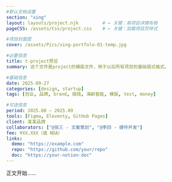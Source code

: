 ```yaml
---
#默认文档设置
section: "xing"
layout: layouts/project.njk         # ← 关键：用项目详情布局
pageCSS: /assets/Css/project.css    # ← 关键：加载项目页样式

#项目封面图
cover: /assets/Pics/xing-portfolo-01-temp.jpg

#必要信息
title: t-project预览
summary: 这个文件是project的模版文件，用于以后所有项目的基础版式格式。

#基础信息
date: 2025-09-27
categories: [design, startup]
tags: [创业, 品牌, brand, 搞钱, 海新智能, 模版, test, money]

#可选信息
period: 2025.08 – 2025.09
tools: [Figma, Eleventy, GitHub Pages]
client: 某某品牌
collaborators: ["@张三 - 文案策划", "@李四 - 硬件开发"]
fee: ¥XX,XXX（或 NDA）
links:
  demo: "https://example.com"
  repo: "https://github.com/your/repo"
  doc: "https://your-notion-doc"
---
```


正文开始……

